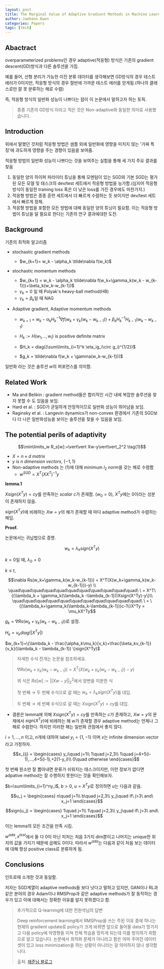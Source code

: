 ```yaml
---
layout: post
title: The Marginal Value of Adaptive Gradient Methods in Machine Learning
author: Jaeheon Kwon
categories: Papers
tags: [tech]
---
```


## Abactract

overparameterized problems인 경우 adaptive(적응형) 방식은 기존의 gradient descent(GD)방식과 다른 솔루션을 가짐.

예를 들어, 선형 분리가 가능한 이진 분류 데이터를 생각해보면 GD방식의 경우 테스트 에러가 0이지만, 적응형 방식의 경우 절반에 가까문 테스트 에러를 얻게됨.(하나의 클래스로만 잘 못 분류하는 해로 수렴)

즉, 적응형 방식의 일반화 성능이 나쁘다는 점이 이 논문에서 말하고자 하는 토픽.

> 종종 기존의 GD방식 이라고 적은 것은 Non-adaptive와 동일한 의미로 사용했습니다.

## Introduction

위에서 말했던 것처럼 적응형 방법은 샘플 외에 일반화에 영향을 미치지 않는 '가짜 특징'에 과도하게 영향을 주는 경향이 있음을 보여줌.

적응형 방법의 일반화 성능이 나쁘다는 것을 보여주는 실험을 통해 세 가지 주요 결과를 찾음

1. 동일한 양의 하이퍼 파라미터 튜닝을 통해 모멘텀이 있는 SGD와 기본 SGD는 평가된 모든 모델 및 태스크의 dev/test 세트에서 적응형 방법을 능가함.(심지어 적응형 방식이 동일한 training loss 혹은 더 낮은 loss를 가진 경우에도 마찬가지.)
2. 적응형 방법은 종종 훈련 세트에서 더 빠르게 수렴하는 듯 보이지만 dev/test 세트에서 빠르게 정체.
3. 적응형 방법을 포함한 모든 방법에 대해 동일한 양의 튜닝이 필요함. 이는 적응형 방법이 튜닝을 덜 필요로 한다는 기존의 연구 결과에대한 도전.



## Background

기존의 최적화 알고리즘

- stochastic gradient methods

    - $w_{k+1}= w_k - \alpha_k \tilde\nabla f(w_k)$

- stochastic momentum methods

    - $w_{k+1} = w_k - \alpha_k \tilde\nabla f(w_k+\gamma_k(w_k - w_{k-1}))+\beta_k(w_k-w_{k-1})$
    - $\gamma_k = 0$ 일 때 Polyak's heavy-ball method(HB)
    - $\gamma_k = \beta_k$일 때 NAG

- Adaptive gradient, Adaptive momentum methods

    - $w_{k+1}$ $=$ $w_k - \alpha_kH^{-1}_k \nabla f(w_k+\gamma_k(w_k - w_{k-1}))+\beta_kH^{-1}_kH_{k-1}(w_k-w_{k-1})$

    - $H_k := H(w_1,..,w_l)$ is positive definite matrix

    - $H_k = diag((\sum\limits_{i=1}^k \eta_ig_i\circ g_i)^{1/2})$

    - $g_k = \tilde\nabla f(w_k + \gamma(w_k-w_{k-1}))$

        

일반화 라는 것은 솔루션 $w$의 퍼포먼스를 의미함.



## Related Work

- Ma and Belikin : gradient method들은 합리적인 시간 내에 복잡한 솔루션을 찾지 못할 수 도 있음을 보임.
- Hard et al. : SGD가 균일하게 안정적이므로 일반화 성능이 뛰어남을 보임.
- Raginsky et al. : Langevin dynamics가 non-convex 환경에서 기존의 SGD보다 더 나은 일반화성능을 보이는 솔루션을 찾을 수 있음을 보임.



## The potential perils of adaptivity

$$\min\limits_w R_s[w]:=\vert\vert Xw-y\vert\vert_2^2 \tag{1}$$

- $X = n\times d\ matrix$
- $y\ is\ n\ dimension\ vectors$, $\{-1,1\}$
- Non-adaptive methods 는 (1)에 대해 minimum $l_2\ norm$을 갖는 해로 수렴함
    - $w^{SGD} = X^T(XX^T)^{-1}y$

**lemma.1**

$Xsign(X^Ty)=cy$를 만족하는 $scalar\ c$가 존재함. $(w_0=0)$, $X^Ty$에는 0이라는 성분이 존재하지 않음.

$sign(X^Ty)$에 비례하는 $Xw=y$의 해가 존재할 때 마다 adaptive method가 수렴하는 해임.

**Proof.**

논문에서는 귀납법으로 증명.

$$w_k = \lambda_k sign(X^Ty)$$

$k=0$일 때, $\lambda_0=0$

$k\leq t$,

$$\nabla Rs(w_k+\gamma_k(w_k-w_{k-1})) = X^T(X(w_k+\gamma_k(w_k-w_{k-1}))-y) \\ \quad\quad\quad\quad\quad\quad\quad\quad\quad\quad\quad\ \  = X^T\{(\lambda_k + \gamma_k(\lambda_k -\lambda_{k-1}))Xsign(X^Ty)-y\}\\ \quad\quad\quad\quad\quad\quad\quad\quad\quad\quad\quad\ \  = \{(\lambda_k+\gamma_k(\lambda_k-\lambda_{k-1}))c-1\}X^Ty   = \mu_kX^Ty$$



$g_k=\nabla Rs(w_k+\gamma_k(w_k-w_{k-1}))$로 설정.

$H_k = v_kdiag(\vert X^Ty\vert)$

$w_{k+1}=\{\lambda_k - \frac{\alpha_k\mu_k}{v_k}+\frac{\beta_kv_{k-1}}{v_k}(\lambda_k - \lambda_{k-1}) \}sign(X^Ty)$

> 자세한 수식 전개는 논문을 참조하세요.
>
> $\nabla Rs(w_k+\gamma_k(w_k-w_{k-1})) = X^T(X(w_k+\gamma_k(w_k-w_{k-1}))-y)$
>
> 위 식은 $Rs[w]:=\vert\vert Xw-y\vert\vert_2^2$에서 양변을 미분한 식
>
> 첫 번째 $\rightarrow$ 두 번째 수식으로 갈 때는 $w_k=\lambda_k sign(X^Ty)$를 대입.
>
> 두 번째 $\rightarrow$ 세 번째 수식으로 갈 때는 $Xsign(X^Ty)=cy$를 대입.



- 결론은 lemma에 의해 $Xsign(X^Ty)=cy$를 만족하는 $c$가 존재하고, $Xw=y$의 문제에서 $sign(X^Ty)$에 비례하는 해 $w$가 존재할 경우 adaptive method는 언제나 그 해로 수렴한다. 하지만 이러한 해는 일반화 관점에서 좋지 않다.



$i=1,...,n$ 이고, $n$개에 대하여 label $y_i = \{1,-1\}$ 이며 $x$는 infinite dimension vector라고 가정하자.

$$x_{ij} = \begin{cases} y_i\quad j=1\\ 1\quad j=2,3\\ 1\quad j=4+5(i-1),...,4+5(i-1),+2(1-y_i)\\ 0\quad otherwise \end{cases}$$

첫 번째 원소만 잘 뽑아내면 분류가 쉬워지는 태스크이지만, 이런 정보가 없다면 adpative method는 잘 수행하지 못한다는 것을 확인해보자.

$b=\sum\limits_{i=1}^ny_i$,  $b>0$,  $u=X^Ty$로 정의하면 $u$는 다음과 같음.

$$u_j = \begin{cases} n\quad j=1\\ b\quad j=2,3\\ y_j\quad if\ j>3\ and\ x_j=1 \end{cases}$$

$$sign(u_j) = \begin{cases} 1\quad j=1\\ 1\quad j=2,3\\ y_j\quad if\ j>3\ and\ x_j=1 \end{cases}$$

이는 lemma의 모든 조건을 만족 시킴.

$w^{ada},x^{test}$에서 둘 다 0이 아닌 피처는 처음 3가지 dim뿐이고 나머지는 unique한 위치의 값을 가지기 때문에 곱해도 0이다. 따라서 $w^{ada}$는 다음과 같이 처음 보는 데이터에 대해 항상 positive class로 분류하게 됨.



## Conclusions

인트로때 소개한 것과 동일함.

저자는 SGD계열이 adaptive methods들 보다 낫다고 말하고 있지만, GAN이나 RL과 같은 분야의 경우 Adam이나 RMSProp과 같은 adaptive methods가 잘 동작하는 경우가 있고 이에 대해서는 정확한 이유를 알지 못하겠다고 함.

> 추가적으로 Q-learning에 대한 전원석님의 답변
>
> Deep reinforcement learning에서 RMSProp을 쓰는 주된 이유 중에 하나는 현재의 gradient update로 policy가 크게 바뀌면 앞으로 들어올 data가 망가지고 다음 policy에 악영향을 미쳐 전체 학습을 망치게 되는데 이를 방지하기 위함으로 알고 있습니다. 논문에서 최적화 문제가 아니라고 함은 아마 주어진 데이터셋이 있고 loss minimization을 하는 상황이 아니라는 걸 의미하지 않나 생각합니다.
>
> 출처: [재준님 블로그](http://jaejunyoo.blogspot.com/2017/06/marginal-value-of-adaptive-gradient-methods-in-ML2.html)